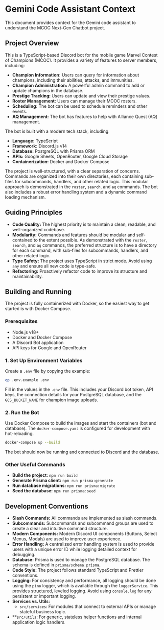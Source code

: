 # Gemini Code Assistant Context

This document provides context for the Gemini code assistant to understand the MCOC Next-Gen Chatbot project.

## Project Overview

This is a TypeScript-based Discord bot for the mobile game Marvel Contest of Champions (MCOC). It provides a variety of features to server members, including:

*   **Champion Information:** Users can query for information about champions, including their abilities, attacks, and immunities.
*   **Champion Administration:** A powerful admin command to add or update champions in the database.
*   **Prestige Tracking:** Users can update and view their prestige values.
*   **Roster Management:** Users can manage their MCOC rosters.
*   **Scheduling:** The bot can be used to schedule reminders and other events.
*   **AQ Management:** The bot has features to help with Alliance Quest (AQ) management.

The bot is built with a modern tech stack, including:

*   **Language:** TypeScript
*   **Framework:** Discord.js v14
*   **Database:** PostgreSQL with Prisma ORM
*   **APIs:** Google Sheets, OpenRouter, Google Cloud Storage
*   **Containerization:** Docker and Docker Compose

The project is well-structured, with a clear separation of concerns. Commands are organized into their own directories, each containing sub-files for subcommands, handlers, and other related logic. This modular approach is demonstrated in the `roster`, `search`, and `aq` commands. The bot also includes a robust error handling system and a dynamic command loading mechanism.

## Guiding Principles

*   **Code Quality:** The highest priority is to maintain a clean, readable, and well-organized codebase.
*   **Modularity:** Commands and features should be modular and self-contained to the extent possible. As demonstrated with the `roster`, `search`, and `aq` commands, the preferred structure is to have a directory for each command, with sub-files for subcommands, handlers, and other related logic.
*   **Type Safety:** The project uses TypeScript in strict mode. Avoid using `any` and ensure all new code is type-safe.
*   **Refactoring:** Proactively refactor code to improve its structure and maintainability.

## Building and Running

The project is fully containerized with Docker, so the easiest way to get started is with Docker Compose.

### Prerequisites

*   Node.js v18+
*   Docker and Docker Compose
*   A Discord Bot application
*   API keys for Google and OpenRouter

### 1. Set Up Environment Variables

Create a `.env` file by copying the example:

```bash
cp .env.example .env
```

Fill in the values in the `.env` file. This includes your Discord bot token, API keys, the connection details for your PostgreSQL database, and the `GCS_BUCKET_NAME` for champion image uploads.

### 2. Run the Bot

Use Docker Compose to build the images and start the containers (bot and database). The `docker-compose.yaml` is configured for development with hot-reloading.

```bash
docker-compose up --build
```

The bot should now be running and connected to Discord and the database.

### Other Useful Commands

*   **Build the project:** `npm run build`
*   **Generate Prisma client:** `npm run prisma:generate`
*   **Run database migrations:** `npm run prisma:migrate`
*   **Seed the database:** `npm run prisma:seed`

## Development Conventions

*   **Slash Commands:** All commands are implemented as slash commands.
*   **Subcommands:** Subcommands and subcommand groups are used to create a clear and intuitive command structure.
*   **Modern Components:** Modern Discord UI components (Buttons, Select Menus, Modals) are used to improve user experience.
*   **Error Handling:** A centralized error handling system is used to provide users with a unique error ID while logging detailed context for debugging.
*   **Database:** Prisma is used to manage the PostgreSQL database. The schema is defined in `prisma/schema.prisma`.
*   **Code Style:** The project follows standard TypeScript and Prettier conventions.
*   **Logging:** For consistency and performance, all logging should be done using the `pino` logger, which is available through the `loggerService`. This provides structured, leveled logging. Avoid using `console.log` for any persistent or important logging.
*   **Services vs. Utils:**
    *   `src/services`: For modules that connect to external APIs or manage stateful business logic.
*   **`src/utils`: For generic, stateless helper functions and internal application logic handlers.
